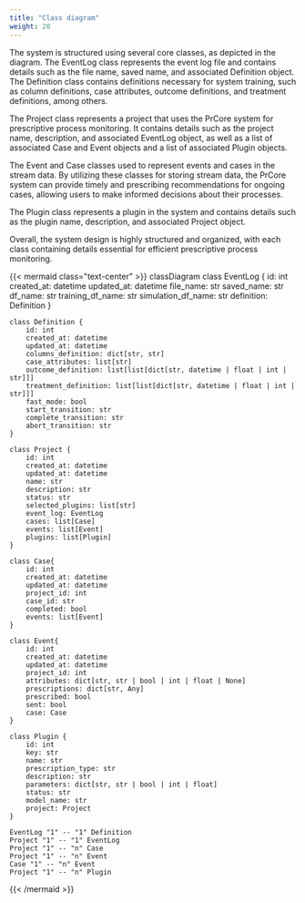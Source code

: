 ```yaml
---
title: "Class diagram"
weight: 20
---
```


The system is structured using several core classes, as depicted in the diagram. The EventLog class represents the event log file and contains details such as the file name, saved name, and associated Definition object. The Definition class contains definitions necessary for system training, such as column definitions, case attributes, outcome definitions, and treatment definitions, among others.

The Project class represents a project that uses the PrCore system for prescriptive process monitoring. It contains details such as the project name, description, and associated EventLog object, as well as a list of associated Case and Event objects and a list of associated Plugin objects.

The Event and Case classes used to represent events and cases in the stream data. By utilizing these classes for storing stream data, the PrCore system can provide timely and prescribing recommendations for ongoing cases, allowing users to make informed decisions about their processes.

The Plugin class represents a plugin in the system and contains details such as the plugin name, description, and associated Project object.

Overall, the system design is highly structured and organized, with each class containing details essential for efficient prescriptive process monitoring.

{{< mermaid class="text-center" >}}
classDiagram
    class EventLog {
        id: int
        created_at: datetime
        updated_at: datetime
        file_name: str
        saved_name: str
        df_name: str
        training_df_name: str
        simulation_df_name: str
        definition: Definition
    }

    class Definition {
        id: int
        created_at: datetime
        updated_at: datetime
        columns_definition: dict[str, str]
        case_attributes: list[str]
        outcome_definition: list[list[dict[str, datetime | float | int | str]]]
        treatment_definition: list[list[dict[str, datetime | float | int | str]]]
        fast_mode: bool
        start_transition: str
        complete_transition: str
        abort_transition: str
    }

    class Project {
        id: int
        created_at: datetime
        updated_at: datetime
        name: str
        description: str
        status: str
        selected_plugins: list[str]
        event_log: EventLog
        cases: list[Case]
        events: list[Event]
        plugins: list[Plugin]
    }

    class Case{
        id: int
        created_at: datetime
        updated_at: datetime
        project_id: int
        case_id: str
        completed: bool
        events: list[Event]
    }

    class Event{
        id: int
        created_at: datetime
        updated_at: datetime
        project_id: int
        attributes: dict[str, str | bool | int | float | None]
        prescriptions: dict[str, Any]
        prescribed: bool
        sent: bool
        case: Case
    }

    class Plugin {
        id: int
        key: str
        name: str
        prescription_type: str
        description: str
        parameters: dict[str, str | bool | int | float]
        status: str
        model_name: str
        project: Project
    }

    EventLog "1" -- "1" Definition
    Project "1" -- "1" EventLog
    Project "1" -- "n" Case
    Project "1" -- "n" Event
    Case "1" -- "n" Event
    Project "1" -- "n" Plugin
{{< /mermaid >}}
